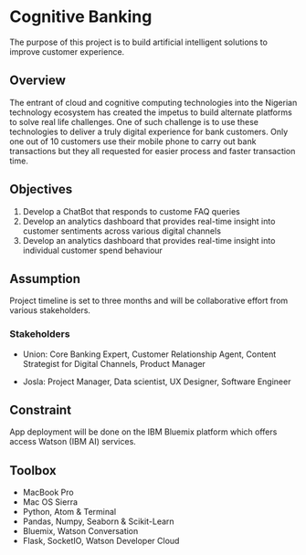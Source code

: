 # Cognitive Banking
The purpose of this project is to build artificial intelligent solutions to improve customer experience.

## Overview
The entrant of cloud and cognitive computing technologies into the Nigerian technology ecosystem has created the impetus to build alternate platforms to solve real life challenges. One of such challenge is to use these technologies to deliver a truly digital experience for bank customers. Only one out of 10 customers use their mobile phone to carry out bank transactions but they all requested for easier process and faster transaction time.

## Objectives
1. Develop a ChatBot that responds to custome FAQ queries
2. Develop an analytics dashboard that provides real-time insight into customer sentiments across various digital channels
3. Develop an analytics dashboard that provides real-time insight into individual customer spend behaviour

## Assumption
Project timeline is set to three months and will be collaborative effort from various stakeholders.

### Stakeholders
- Union: Core Banking Expert, Customer Relationship Agent, Content Strategist for Digital Channels, Product Manager

- Josla: Project Manager, Data scientist, UX Designer, Software Engineer

## Constraint
App deployment will be done on the IBM Bluemix platform which offers access Watson (IBM AI) services.

## Toolbox
- MacBook Pro
- Mac OS Sierra
- Python, Atom & Terminal
- Pandas, Numpy, Seaborn & Scikit-Learn
- Bluemix, Watson Conversation
- Flask, SocketIO, Watson Developer Cloud

